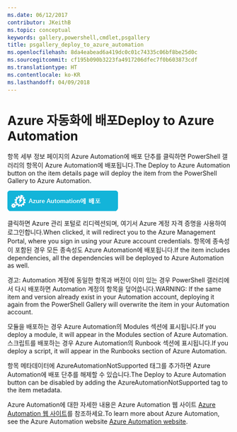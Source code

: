 ```yaml
---
ms.date: 06/12/2017
contributor: JKeithB
ms.topic: conceptual
keywords: gallery,powershell,cmdlet,psgallery
title: psgallery_deploy_to_azure_automation
ms.openlocfilehash: 8da4eabead6a419dc0c01c74335c06bf8be25d0c
ms.sourcegitcommit: cf195b090b3223fa4917206dfec7f0b603873cdf
ms.translationtype: HT
ms.contentlocale: ko-KR
ms.lasthandoff: 04/09/2018
---
```

<a name="deploy-to-azure-automation"></a><span data-ttu-id="060c1-103">Azure 자동화에 배포</span><span class="sxs-lookup"><span data-stu-id="060c1-103">Deploy to Azure Automation</span></span>
===========================

<span data-ttu-id="060c1-104">항목 세부 정보 페이지의 Azure Automation에 배포 단추를 클릭하면 PowerShell 갤러리의 항목이 Azure Automation에 배포됩니다.</span><span class="sxs-lookup"><span data-stu-id="060c1-104">The Deploy to Azure Automation button on the item details page will deploy the item from the PowerShell Gallery to Azure Automation.</span></span>

![Azure Automation에 배포](Images/DeployToAzureAutomationButton.png)

<span data-ttu-id="060c1-106">클릭하면 Azure 관리 포털로 리디렉션되며, 여기서 Azure 계정 자격 증명을 사용하여 로그인합니다.</span><span class="sxs-lookup"><span data-stu-id="060c1-106">When clicked, it will redirect you to the Azure Management Portal, where you sign in using your Azure account credentials.</span></span>
<span data-ttu-id="060c1-107">항목에 종속성이 포함된 경우 모든 종속성도 Azure Automation에 배포됩니다.</span><span class="sxs-lookup"><span data-stu-id="060c1-107">If the item includes dependencies, all the dependencies will be deployed to Azure Automation as well.</span></span>

<span data-ttu-id="060c1-108">경고: Automation 계정에 동일한 항목과 버전이 이미 있는 경우 PowerShell 갤러리에서 다시 배포하면 Automation 계정의 항목을 덮어씁니다.</span><span class="sxs-lookup"><span data-stu-id="060c1-108">WARNING:  If the same item and version already exist in your Automation account, deploying it again from the PowerShell Gallery will overwrite the item in your Automation account.</span></span>

<span data-ttu-id="060c1-109">모듈을 배포하는 경우 Azure Automation의 Modules 섹션에 표시됩니다.</span><span class="sxs-lookup"><span data-stu-id="060c1-109">If you deploy a module, it will appear in the Modules section of Azure Automation.</span></span>  <span data-ttu-id="060c1-110">스크립트를 배포하는 경우 Azure Automation의 Runbook 섹션에 표시됩니다.</span><span class="sxs-lookup"><span data-stu-id="060c1-110">If you deploy a script, it will appear in the Runbooks section of Azure Automation.</span></span>

<span data-ttu-id="060c1-111">항목 메타데이터에 AzureAutomationNotSupported 태그를 추가하면 Azure Automation에 배포 단추를 해제할 수 있습니다.</span><span class="sxs-lookup"><span data-stu-id="060c1-111">The Deploy to Azure Automation button can be disabled by adding the AzureAutomationNotSupported tag to the item metadata.</span></span>

<span data-ttu-id="060c1-112">Azure Automation에 대한 자세한 내용은 Azure Automation 웹 사이트 [Azure Automation 웹 사이트](http://azure.microsoft.com/services/automation/)를 참조하세요.</span><span class="sxs-lookup"><span data-stu-id="060c1-112">To learn more about Azure Automation, see the Azure Automation website [Azure Automation website](http://azure.microsoft.com/services/automation/).</span></span>